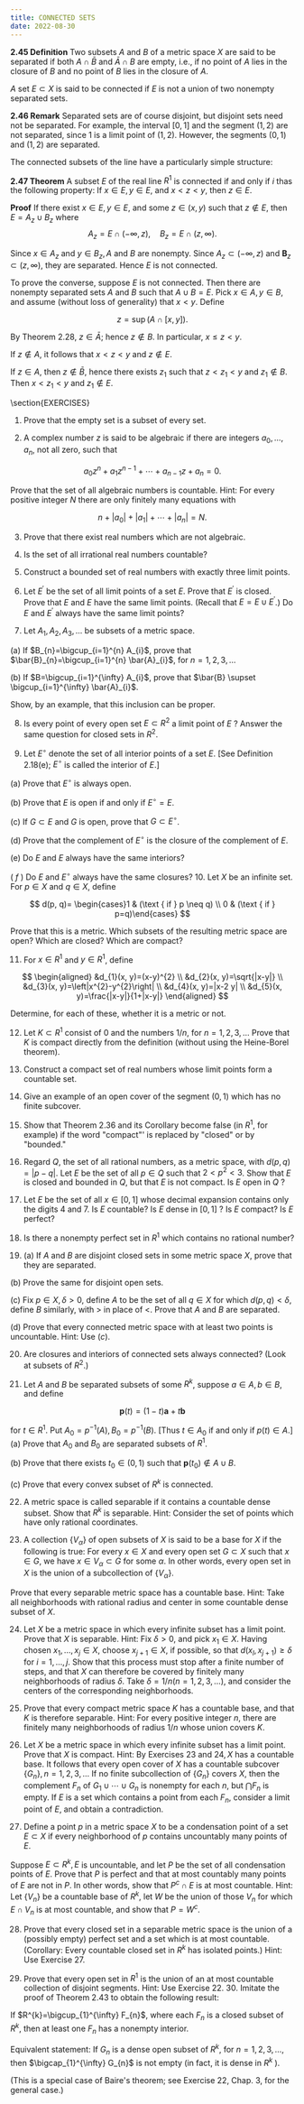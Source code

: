 ```yaml
---
title: CONNECTED SETS
date: 2022-08-30
---
```


**2.45 Definition** Two subsets $A$ and $B$ of a metric space $X$ are said to be separated if both $A \cap \bar{B}$ and $\bar{A} \cap B$ are empty, i.e., if no point of $A$ lies in the closure of $B$ and no point of $B$ lies in the closure of $A$.

$A$ set $E \subset X$ is said to be connected if $E$ is not a union of two nonempty separated sets.

**2.46 Remark** Separated sets are of course disjoint, but disjoint sets need not be separated. For example, the interval $[0,1]$ and the segment $(1,2)$ are not separated, since 1 is a limit point of $(1,2)$. However, the segments $(0,1)$ and $(1,2)$ are separated.

The connected subsets of the line have a particularly simple structure:

**2.47 Theorem** A subset $E$ of the real line $R^{1}$ is connected if and only if $i$ thas the following property: If $x \in E, y \in E$, and $x<z<y$, then $z \in E$.

**Proof** If there exist $x \in E, y \in E$, and some $z \in(x, y)$ such that $z \notin E$, then $E=A_{z} \cup B_{z}$ where
$$
A_{z}=E \cap(-\infty, z), \quad B_{z}=E \cap(z, \infty) .
$$

Since $x \in A_{z}$ and $y \in B_{z}, A$ and $B$ are nonempty. Since $A_{z} \subset(-\infty, z)$ and $\boldsymbol{B}_{z} \subset(z, \infty)$, they are separated. Hence $E$ is not connected.

To prove the converse, suppose $E$ is not connected. Then there are nonempty separated sets $A$ and $B$ such that $A \cup B=E$. Pick $x \in A, y \in B$, and assume (without loss of generality) that $x<y$. Define

$$
z=\sup (A \cap[x, y]) .
$$

By Theorem 2.28, $z \in \bar{A}$; hence $z \notin B$. In particular, $x \leq z<y$.

If $z \notin A$, it follows that $x<z<y$ and $z \notin E$.

If $z \in A$, then $z \notin \bar{B}$, hence there exists $z_{1}$ such that $z<z_{1}<y$ and $z_{1} \notin B$. Then $x<z_{1}<y$ and $z_{1} \notin E$.

\section{EXERCISES}

1. Prove that the empty set is a subset of every set.

2. A complex number $z$ is said to be algebraic if there are integers $a_{0}, \ldots, a_{n}$, not all zero, such that

$$
a_{0} z^{n}+a_{1} z^{n-1}+\cdots+a_{n-1} z+a_{n}=0 .
$$

Prove that the set of all algebraic numbers is countable. Hint: For every positive integer $N$ there are only finitely many equations with

$$
n+\left|a_{0}\right|+\left|a_{1}\right|+\cdots+\left|a_{n}\right|=N .
$$

3. Prove that there exist real numbers which are not algebraic.

4. Is the set of all irrational real numbers countable?

5. Construct a bounded set of real numbers with exactly three limit points.

6. Let $E^{\prime}$ be the set of all limit points of a set $E$. Prove that $E^{\prime}$ is closed. Prove that $E$ and $E$ have the same limit points. (Recall that $E=E \cup E^{\prime}$.) Do $E$ and $E^{\prime}$ always have the same limit points?

7. Let $A_{1}, A_{2}, A_{3}, \ldots$ be subsets of a metric space.

(a) If $B_{n}=\bigcup_{i=1}^{n} A_{i}$, prove that $\bar{B}_{n}=\bigcup_{i=1}^{n} \bar{A}_{i}$, for $n=1,2,3, \ldots$

(b) If $B=\bigcup_{i=1}^{\infty} A_{i}$, prove that $\bar{B} \supset \bigcup_{i=1}^{\infty} \bar{A}_{i}$.

Show, by an example, that this inclusion can be proper.

8. Is every point of every open set $E \subset R^{2}$ a limit point of $E$ ? Answer the same question for closed sets in $R^{2}$.

9. Let $E^{\circ}$ denote the set of all interior points of a set $E$. [See Definition 2.18(e); $E^{\circ}$ is called the interior of $E$.]

(a) Prove that $E^{\circ}$ is always open.

(b) Prove that $E$ is open if and only if $E^{\circ}=E$.

(c) If $G \subset E$ and $G$ is open, prove that $G \subset E^{\circ}$.

(d) Prove that the complement of $E^{\circ}$ is the closure of the complement of $E$.

(e) Do $E$ and $E$ always have the same interiors?

( $f$ ) Do $E$ and $E^{\circ}$ always have the same closures? 10. Let $X$ be an infinite set. For $p \in X$ and $q \in X$, define

$$
d(p, q)= \begin{cases}1 & (\text { if } p \neq q) \\ 0 & (\text { if } p=q)\end{cases}
$$

Prove that this is a metric. Which subsets of the resulting metric space are open? Which are closed? Which are compact?

11. For $x \in R^{1}$ and $y \in R^{1}$, define

$$
\begin{aligned}
&d_{1}(x, y)=(x-y)^{2} \\
&d_{2}(x, y)=\sqrt{|x-y|} \\
&d_{3}(x, y)=\left|x^{2}-y^{2}\right| \\
&d_{4}(x, y)=|x-2 y| \\
&d_{5}(x, y)=\frac{|x-y|}{1+|x-y|}
\end{aligned}
$$

Determine, for each of these, whether it is a metric or not.

12. Let $K \subset R^{1}$ consist of 0 and the numbers $1 / n$, for $n=1,2,3, \ldots$ Prove that $K$ is compact directly from the definition (without using the Heine-Borel theorem).

13. Construct a compact set of real numbers whose limit points form a countable set.

14. Give an example of an open cover of the segment $(0,1)$ which has no finite subcover.

15. Show that Theorem $2.36$ and its Corollary become false (in $R^{1}$, for example) if the word "compact"' is replaced by "closed" or by "bounded."

16. Regard $Q$, the set of all rational numbers, as a metric space, with $d(p, q)=|p-q|$. Let $E$ be the set of all $p \in Q$ such that $2<p^{2}<3$. Show that $E$ is closed and bounded in $Q$, but that $E$ is not compact. Is $E$ open in $Q$ ?

17. Let $E$ be the set of all $x \in[0,1]$ whose decimal expansion contains only the digits 4 and 7. Is $E$ countable? Is $E$ dense in $[0,1]$ ? Is $E$ compact? Is $E$ perfect?

18. Is there a nonempty perfect set in $R^{1}$ which contains no rational number?

19. (a) If $A$ and $B$ are disjoint closed sets in some metric space $X$, prove that they are separated.

(b) Prove the same for disjoint open sets.

(c) Fix $p \in X, \delta>0$, define $A$ to be the set of all $q \in X$ for which $d(p, q)<\delta$, define $B$ similarly, with $>$ in place of $<$. Prove that $A$ and $B$ are separated.

(d) Prove that every connected metric space with at least two points is uncountable. Hint: Use $(c)$.

20. Are closures and interiors of connected sets always connected? (Look at subsets of $R^{2}$.)

21. Let $A$ and $B$ be separated subsets of some $R^{k}$, suppose $a \in A, b \in B$, and define

$$
\mathbf{p}(t)=(1-t) \mathbf{a}+t \mathbf{b}
$$

for $t \in R^{1}$. Put $A_{0}=p^{-1}(A), B_{0}=p^{-1}(B)$. [Thus $t \in A_{0}$ if and only if $p(t) \in A$.] (a) Prove that $A_{0}$ and $B_{0}$ are separated subsets of $R^{1}$.

(b) Prove that there exists $t_{0} \in(0,1)$ such that $\mathbf{p}\left(t_{0}\right) \notin A \cup B$.

(c) Prove that every convex subset of $R^{k}$ is connected.

22. A metric space is called separable if it contains a countable dense subset. Show that $R^{k}$ is separable. Hint: Consider the set of points which have only rational coordinates.

23. A collection $\left\{V_{\alpha}\right\}$ of open subsets of $X$ is said to be a base for $X$ if the following is true: For every $x \in X$ and every open set $G \subset X$ such that $x \in G$, we have $x \in V_{\alpha} \subset G$ for some $\alpha$. In other words, every open set in $X$ is the union of a subcollection of $\left\{V_{\alpha}\right\}$.

Prove that every separable metric space has a countable base. Hint: Take all neighborhoods with rational radius and center in some countable dense subset of $X$.

24. Let $X$ be a metric space in which every infinite subset has a limit point. Prove that $X$ is separable. Hint: Fix $\delta>0$, and pick $x_{1} \in X$. Having chosen $x_{1}, \ldots, x_{j} \in X$, choose $x_{j+1} \in X$, if possible, so that $d\left(x_{l}, x_{j+1}\right) \geq \delta$ for $i=1, \ldots, j$. Show that this process must stop after a finite number of steps, and that $X$ can therefore be covered by finitely many neighborhoods of radius $\delta$. Take $\delta=1 / n(n=1,2,3, \ldots)$, and consider the centers of the corresponding neighborhoods.

25. Prove that every compact metric space $K$ has a countable base, and that $K$ is therefore separable. Hint: For every positive integer $n$, there are finitely many neighborhoods of radius $1 / n$ whose union covers $K$.

26. Let $X$ be a metric space in which every infinite subset has a limit point. Prove that $X$ is compact. Hint: By Exercises 23 and $24, X$ has a countable base. It follows that every open cover of $X$ has a countable subcover $\left\{G_{n}\right\}, n=1,2,3, \ldots$ If no finite subcollection of $\left\{G_{n}\right\}$ covers $X$, then the complement $F_{n}$ of $G_{1} \cup \cdots \cup G_{n}$ is nonempty for each $n$, but $\bigcap F_{n}$ is empty. If $E$ is a set which contains a point from each $F_{n}$, consider a limit point of $E$, and obtain a contradiction.

27. Define a point $p$ in a metric space $X$ to be a condensation point of a set $E \subset X$ if every neighborhood of $p$ contains uncountably many points of $E$.

Suppose $E \subset R^{k}, E$ is uncountable, and let $P$ be the set of all condensation points of $E$. Prove that $P$ is perfect and that at most countably many points of $E$ are not in $P$. In other words, show that $P^{c} \cap E$ is at most countable. Hint: Let $\left\{V_{n}\right\}$ be a countable base of $R^{k}$, let $W$ be the union of those $V_{n}$ for which $E \cap V_{n}$ is at most countable, and show that $P=W^{c}$.

28. Prove that every closed set in a separable metric space is the union of a (possibly empty) perfect set and a set which is at most countable. (Corollary: Every countable closed set in $R^{k}$ has isolated points.) Hint: Use Exercise $27 .$

29. Prove that every open set in $R^{1}$ is the union of an at most countable collection of disjoint segments. Hint: Use Exercise $22 .$ 30. Imitate the proof of Theorem $2.43$ to obtain the following result:

If $R^{k}=\bigcup_{1}^{\infty} F_{n}$, where each $F_{n}$ is a closed subset of $R^{k}$, then at least one $F_{n}$ has a nonempty interior.

Equivalent statement: If $G_{n}$ is a dense open subset of $R^{k}$, for $n=1,2,3, \ldots$, then $\bigcap_{1}^{\infty} G_{n}$ is not empty (in fact, it is dense in $R^{k}$ ).

(This is a special case of Baire's theorem; see Exercise 22, Chap. 3, for the general case.)